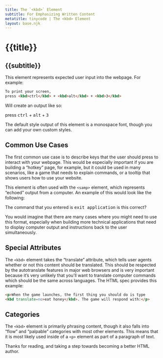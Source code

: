 ```yaml
---
title: The `<kbd>` Element
subtitle: For Emphasizing Written Content
metatitle: tinycode | The <kbd> Element
layout: base.njk
---
```


# {{title}}
## {{subtitle}}

This element represents expected user input into the webpage. For example: 

```html
To print your screen, 
press <kbd>ctrl</kbd> + <kbd>alt</kbd> + <kbd>3</kbd>
```

Will create an output like so: 

press <kbd>ctrl</kbd> + <kbd>alt</kbd> + <kbd>3</kbd>

The default style output of this element is a monospace font, though you can add your own custom styles. 

## Common Use Cases
The first common use case is to describe keys that the user should press to interact with your webpage. This would be especially important if you are building a “hotkey” page, for example, but it could be used in many scenarios, like a game that needs to explain commands, or a tooltip that shows users how to use your website.

This element is often used with the `<samp>` element, which represents “echoed” output from a computer. An example of this would look like the following:

The command that you entered is <samp><kbd>exit application<kbd></samp> is this correct?

You would imagine that there are many cases where you might need to use this format, especially when building more technical applications that need to display computer output and instructions back to the user simultaneously.

## Special Attributes

The `<kbd>` element takes the “translate” attribute, which tells user agents whether or not this content should be translated. This should be respected by the autotranslate features in major web browsers and is very important because it’s very unlikely that you’ll want to translate computer commands which should be the same across languages. The HTML spec provides this example:


```html
<p>When the game launches, the first thing you should do is type
<kbd translate=no>eat honey</kbd>. The game will respond with:</p>
```

## Categories

The `<kbd>` element is primarily phrasing content, though it also falls into “flow” and “palpable” categories with most other elements. This means that it is most likely used inside of a `<p>` element as part of a paragraph of text.

Thanks for reading, and taking a step towards becoming a better HTML author.